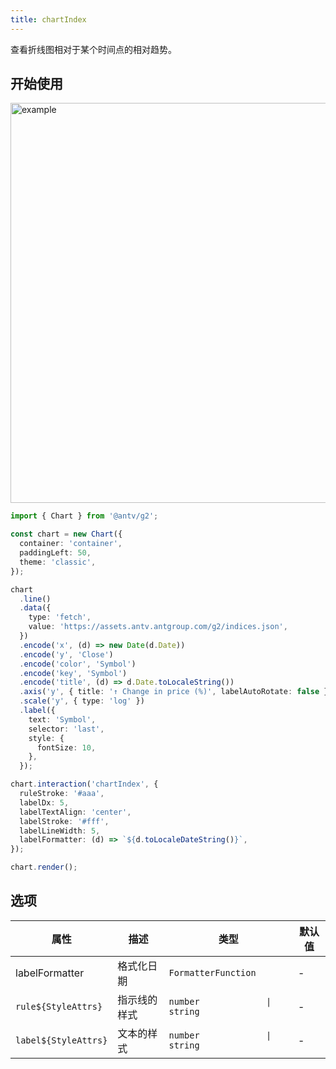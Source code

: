 ```yaml
---
title: chartIndex
---
```


查看折线图相对于某个时间点的相对趋势。

## 开始使用

<img alt="example" src="https://gw.alipayobjects.com/zos/raptor/1669041887727/chart-index.gif" width="640">

```ts
import { Chart } from '@antv/g2';

const chart = new Chart({
  container: 'container',
  paddingLeft: 50,
  theme: 'classic',
});

chart
  .line()
  .data({
    type: 'fetch',
    value: 'https://assets.antv.antgroup.com/g2/indices.json',
  })
  .encode('x', (d) => new Date(d.Date))
  .encode('y', 'Close')
  .encode('color', 'Symbol')
  .encode('key', 'Symbol')
  .encode('title', (d) => d.Date.toLocaleString())
  .axis('y', { title: '↑ Change in price (%)', labelAutoRotate: false })
  .scale('y', { type: 'log' })
  .label({
    text: 'Symbol',
    selector: 'last',
    style: {
      fontSize: 10,
    },
  });

chart.interaction('chartIndex', {
  ruleStroke: '#aaa',
  labelDx: 5,
  labelTextAlign: 'center',
  labelStroke: '#fff',
  labelLineWidth: 5,
  labelFormatter: (d) => `${d.toLocaleDateString()}`,
});

chart.render();
```

## 选项

| 属性                 | 描述         | 类型                           | 默认值 |
| -------------------- | ------------ | ------------------------------ | ------ |
| labelFormatter       | 格式化日期   | `FormatterFunction`            | -      |
| `rule${StyleAttrs}`  | 指示线的样式 | `number             \| string` | -      |
| `label${StyleAttrs}` | 文本的样式   | `number             \| string` | -      |
